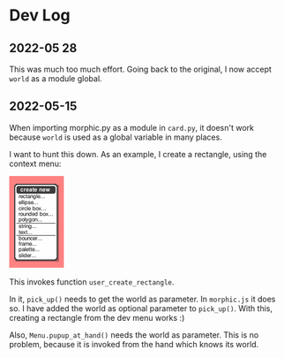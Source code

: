 # Dev Log

## 2022-05 28

This was much too much effort. Going back to the original, I now accept `world` as a module global.


## 2022-05-15

When importing morphic.py as a module in `card.py`, it doesn't work because `world` is used as a global variable in many places.

I want to hunt this down. As an example, I create a rectangle, using the context menu:

![Create rectangle](images/create-rectangle.png)

This invokes function `user_create_rectangle`.

In it, `pick_up()` needs to get the world as parameter. In `morphic.js` it does so. I have added the world as optional parameter to `pick_up()`. With this, creating a rectangle from the dev menu works :)

Also, `Menu.pupup_at_hand()` needs the world as parameter. This is no problem, because it is invoked from the hand which knows its world.

